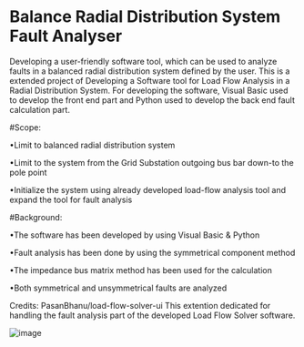 # Balance Radial Distribution System Fault Analyser

Developing a user-friendly software tool, which can be used to analyze faults in a balanced radial distribution system defined by the user. This is a extended project of Developing a Software tool for Load Flow Analysis in a Radial Distribution System. For developing the software, Visual Basic used to develop the front end part and Python used to develop the back end fault calculation part.

#Scope:

•Limit to balanced radial distribution system

•Limit to the system from the Grid Substation
outgoing bus bar down-to the pole point

•Initialize the system using already developed
load-flow analysis tool and expand the tool for fault
analysis

#Background:

•The software has been developed by
using Visual Basic & Python

•Fault analysis has been done by using
the symmetrical component
method

•The impedance bus matrix method
has been used for the calculation

•Both symmetrical and
unsymmetrical faults are analyzed

Credits: PasanBhanu/load-flow-solver-ui
This extention dedicated for handling the fault analysis part of the developed Load Flow Solver software.

![image](https://user-images.githubusercontent.com/56757563/169152164-72092c21-1b7b-4cea-beae-900843011fc8.png)


